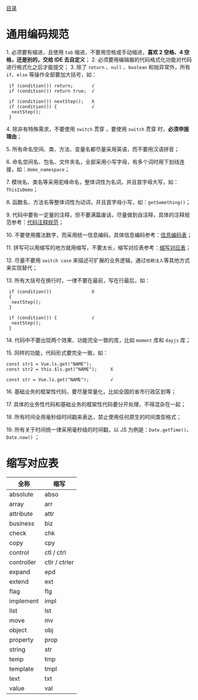 [目录](./)
# 通用编码规范

1\. 必须要有缩进，且使用 `tab` 缩进，不要用空格或手动缩进，**喜欢 2 空格、4 空格，还是别的，交给 IDE 去自定义**；
2\. 必须要用编辑器的代码格式化功能对代码进行格式化之后才能提交；
3\. 除了 `return` 、`null` 、`boolean` 和抛异常外，所有 `if`、`else` 等操作全部要加大括号，如：
```
 if (condition()) return;       √
 if (condition()) return true;  √

 if (condition()) nextStep();   X
 if (condition()) {             √
  nextStep(); 
 }
```
4\. 除非有特殊需求，不要使用 `switch` 贯穿 ，要使用 `switch` 贯穿 时，**必须申报理由**；

5\. 所有命名空间、类、方法、变量名都尽量采用英语，而不要用汉语拼音；

6\. 命名空间名、包名、文件夹名，全部采用小写字母，有多个词时用下划线连接，如：`demo_namespace`；

7\. 模块名、类名等采用驼峰命名，整体词性为名词，并且首字母大写，如：`ThisIsDemo`；

8\. 函数名、方法名等整体词性为动词，并且首字母小写，如：`getSomething()`；

9\. 代码中要有一定量的注释，但不要满篇废话，尽量做到自注释，具体的注释规范参考：[代码注释规范](./代码注释规范)；

10\. 不要使用魔法数字，而采用统一信息编码，具体信息编码参考：[信息编码表](./信息编码表.xlsm)；

11\. 拼写可以用缩写的地方就用缩写，不要太长，缩写对应表参考：[缩写对应表](#缩写对应表)；

12\. 尽量不要用 `switch case` 来描述可扩展的业务逻辑，通过`依赖注入`等其他方式来实现替代；

13\. 所有大括号在换行时，一律不要在最前，写在行最后，如：
```
 if (condition())               X
 {              
  nextStep();
 }

 if (condition()) {             √
  nextStep(); 
 }
```

14\. 代码中不要出现两个效果、功能完全一致的库，比如 `moment` 库和 `dayjs` 库；

15\. 同样的功能，代码形式要完全一致，如：
```
const str1 = Vue.ls.get("NAME");
const str2 = this.$ls.get("NAME");     X

const str = Vue.ls.get("NAME");        √
```
16\. 基础业务的框架性代码，要尽量常量化，比如全国的省市行政区划等；

17\. 具体的业务性代码和基础业务的框架性代码要分开处理，不得混杂在一起；

18\. 所有时间全用毫秒级时间戳来表达，禁止使用任何原生的时间类型格式；

19\. 所有关于时间统一律采用毫秒级的时间戳，以 JS 为例是：`Date.getTime()`、`Date.now()` ；


# 缩写对应表

| 全称 | 缩写 |
| --- | --- |
| absolute | abso |
| array | arr |
| attribute | attr |
| business | biz |
| check | chk |
| copy | cpy |
| control | ctl / ctrl |
| controller | ctlr / ctrler |
| expand | epd |
| extend | ext |
| flag | flg |
| implement | impl |
| list | lst |
| move | mv |
| object | obj |
| property | prop |
| string | str |
| temp | tmp |
| template | tmpl |
| text | txt |
| value | val |
